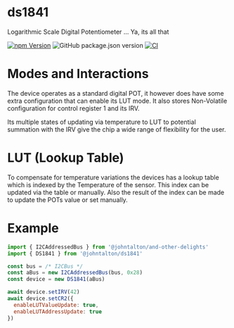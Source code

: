 # ds1841

Logarithmic Scale Digital Potentiometer ...
Ya, its all that

[![npm Version](http://img.shields.io/npm/v/@johntalton/ds1841.svg)](https://www.npmjs.com/package/@johntalton/ds1841)
![GitHub package.json version](https://img.shields.io/github/package-json/v/johntalton/ds1841)
[![CI](https://github.com/johntalton/ds1841/actions/workflows/CI.yaml/badge.svg)](https://github.com/johntalton/ds1841/actions/workflows/CI.yaml)



# Modes and Interactions

The device operates as a standard digital POT, it however does have some extra configuration that can enable its LUT mode.  It also stores Non-Volatile configuration for control register 1 and its IRV.

Its multiple states of updating via temperature to LUT to potential summation with the IRV give the chip a wide range of flexibility for the user.


# LUT (Lookup Table)

To compensate for temperature variations the devices has a lookup table which is indexed by the Temperature of the sensor.
This index can be updated via the table or manually.  Also the result of the index can be made to update the POTs value or set manually.

# Example

```javascript
import { I2CAddressedBus } from '@johntalton/and-other-delights'
import { DS1841 } from '@johntalton/ds1841'

const bus = /* I2CBus */
const aBus = new I2CAddressedBus(bus, 0x28)
const device = new DS1841(aBus)

await device.setIRV(42)
await device.setCR2({
  enableLUTValueUpdate: true,
  enableLUTAddressUpdate: true
})


```